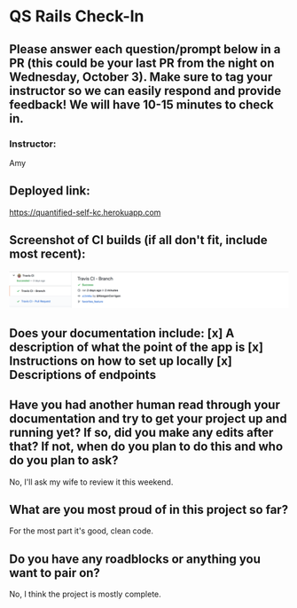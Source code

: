 # QS Rails Check-In
## Please answer each question/prompt below in a PR (this could be your last PR from the night on Wednesday, October 3). Make sure to tag your instructor so we can easily respond and provide feedback! We will have 10-15 minutes to check in.

### Instructor:

Amy

## Deployed link:

https://quantified-self-kc.herokuapp.com

## Screenshot of CI builds (if all don't fit, include most recent):

![image](https://github.com/KeeganCorrigan/quantified_self/blob/master/Screen%20Shot%202018-10-04%20at%2012.16.10%20PM.png)

## Does your documentation include: [x] A description of what the point of the app is [x] Instructions on how to set up locally [x] Descriptions of endpoints

## Have you had another human read through your documentation and try to get your project up and running yet? If so, did you make any edits after that? If not, when do you plan to do this and who do you plan to ask?

No, I'll ask my wife to review it this weekend.

## What are you most proud of in this project so far?

For the most part it's good, clean code.

## Do you have any roadblocks or anything you want to pair on?

No, I think the project is mostly complete.
